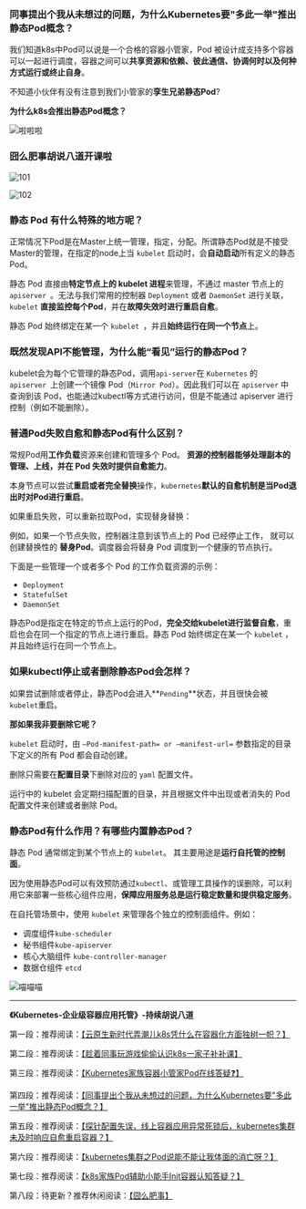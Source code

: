 ### 同事提出个我从未想过的问题，为什么Kubernetes要"多此一举"推出静态Pod概念？

我们知道k8s中Pod可以说是一个合格的容器小管家，Pod 被设计成支持多个容器可以一起进行调度，容器之间可以**共享资源和依赖、彼此通信、协调何时以及何种方式运行或终止自身**。

不知道小伙伴有没有注意到我们小管家的**孪生兄弟静态Pod**?

**为什么k8s会推出静态Pod概念？**

![啦啦啦](https://img-blog.csdnimg.cn/img_convert/7b836187fbeecfa7d7c4b822f8a1ec8e.gif)

### 囧么肥事胡说八道开课啦

![101](https://img-blog.csdnimg.cn/img_convert/f72f50bd85a9880f62f7e50f9ce7861f.png)

![102](https://img-blog.csdnimg.cn/img_convert/cd65286cc7e56b502e7d706a5b321493.png)



### 静态 Pod 有什么特殊的地方呢？

正常情况下Pod是在Master上统一管理，指定，分配。所谓静态Pod就是不接受Master的管理，在指定的node上当 `kubelet` 启动时，会**自动启动**所有定义的静态Pod。

静态 Pod 直接由**特定节点上的 kubelet 进程**来管理，不通过 master 节点上的 `apiserver `。⽆法与我们常⽤的控制器 `Deployment` 或者 `DaemonSet` 进⾏关联，`kubelet` **直接监控每个Pod**，并在**故障失效时进行重启自愈**。

静态 Pod 始终绑定在某⼀个 `kubelet `，并且**始终运⾏在同⼀个节点**上。

### 既然发现API不能管理，为什么能“看见”运行的静态Pod？

kubelet会为每个它管理的静态Pod，调用`api-server`在 `Kubernetes` 的 `apiserver `上创建⼀个镜像 Pod（`Mirror Pod`）。因此我们可以在 `apiserver` 中查询到该 Pod，也能通过kubectl等方式进行访问，但是不能通过 apiserver 进⾏控制（例如不能删除）。

### 普通Pod失败自愈和静态Pod有什么区别？

常规Pod用**工作负载**资源来创建和管理多个 Pod。 **资源的控制器能够处理副本的管理、上线，并在 Pod 失效时提供自愈能力**。 

本身节点可以尝试**重启或者完全替换**操作，`kubernetes`**默认的自愈机制是当Pod退出时对Pod进行重启**。

如果重启失败，可以重新拉取Pod，实现替身替换：

例如，如果一个节点失败，控制器注意到该节点上的 Pod 已经停止工作， 就可以创建替换性的 **替身Pod**。调度器会将替身 Pod 调度到一个健康的节点执行。

下面是一些管理一个或者多个 Pod 的工作负载资源的示例：

- `Deployment`
- `StatefulSet`
- `DaemonSet`



静态Pod是指定在特定的节点上运行的Pod，**完全交给kubelet进行监督自愈**，重启也会在同一个指定的节点上进行重启。静态 Pod 始终绑定在某⼀个 `kubelet` ，并且始终运⾏在同⼀个节点上。

### 如果kubectl停止或者删除静态Pod会怎样？

如果尝试删除或者停止，静态Pod会进入**`Pending`**状态，并且很快会被`kubelet`重启。

**那如果我非要删除它呢？**

`kubelet` 启动时，由 `–Pod-manifest-path= or –manifest-url=` 参数指定的⽬录下定义的所有 Pod 都会自动创建。

删除只需要在**配置目录**下删除对应的 `yaml` 配置文件。

运行中的 kubelet 会定期扫描配置的目录，并且根据文件中出现或者消失的 Pod配置文件来创建或者删除 Pod。

### 静态Pod有什么作用？有哪些内置静态Pod？

静态 Pod 通常绑定到某个节点上的 `kubelet`。 其主要用途是**运行自托管的控制面**。 

因为使用静态Pod可以有效预防通过`kubectl`、或管理工具操作的误删除，可以利用它来部署一些核心组件应用，**保障应用服务总是运行稳定数量和提供稳定服务**。

在自托管场景中，使用 `kubelet` 来管理各个独立的控制面组件。例如：

- 调度组件`kube-scheduler`
- 秘书组件`kube-apiserver`
- 核心大脑组件 `kube-controller-manager`
- 数据仓组件 `etcd`

![喵喵喵](https://img-blog.csdnimg.cn/img_convert/e404c8e3e4b00d1f8fcb0967b94ee9f6.png)



----



 **《Kubernetes-企业级容器应用托管》-持续胡说八道**

第一段：推荐阅读：[【云原生新时代弄潮儿k8s凭什么在容器化方面独树一帜？】](https://mp.weixin.qq.com/s?__biz=Mzg3NjU0NDE4NQ==&mid=2247484066&idx=1&sn=441fcae466eb5b5fba2fa29f007d7c07&chksm=cf31eb74f8466262ccc258fe1d21fbd8d65e73221c211b704d216d5116a15ffcc4f4cacf5b31#rd)

第二段：推荐阅读：[【趁着同事玩游戏偷偷认识k8s一家子补补课】](https://mp.weixin.qq.com/s?__biz=Mzg3NjU0NDE4NQ==&mid=2247484077&idx=1&sn=2ba024c0e121f7ac83e7264bdf7b4dff&chksm=cf31eb7bf846626d02c59837a2f903ed848d8e0f117c80af16b364e858005c57849f0bb82e47#rd)

第三段：推荐阅读：[【Kubernetes家族容器小管家Pod在线答疑❓】](https://mp.weixin.qq.com/s?__biz=Mzg3NjU0NDE4NQ==&mid=2247484110&idx=1&sn=cae2e84fb16b9fe5d8a7727c20009b3b&chksm=cf31eb18f846620e3dd1b7b8b9008fd5960363bc6bd3de679225ea5e45f9a48e93d210ccd572#rd)

第四段：推荐阅读：[【同事提出个我从未想过的问题，为什么Kubernetes要"多此一举"推出静态Pod概念？】](https://mp.weixin.qq.com/s?__biz=Mzg3NjU0NDE4NQ==&mid=2247484122&idx=1&sn=4f913c1e30808622e80a386aa6b4bef8&chksm=cf31eb0cf846621a4cf5ba605ec6fe4141b244dd2b8c49311accba15909f426277d643b6aceb#rd)

第五段：推荐阅读：[【探针配置失误，线上容器应用异常死锁后，kubernetes集群未及时响应自愈重启容器？】](https://mp.weixin.qq.com/s?__biz=Mzg3NjU0NDE4NQ==&mid=2247484133&idx=1&sn=116c23255e688ca1b86197689bcc8b72&chksm=cf31eb33f8466225400e6bfaac74d5d26de91b85e8f475ecbebedfb8ae08ebd9dde91aec1177#rd)

第六段：推荐阅读：[【kubernetes集群之Pod说能不能让我体面的消亡呀？】](https://mp.weixin.qq.com/s?__biz=Mzg3NjU0NDE4NQ==&mid=2247484143&idx=1&sn=5e764d67105c34bbaa4c851482dbe5cc&chksm=cf31eb39f846622f8c0aa21afd5d33d3928073de71058d59f974c5498bf84da2681cf76582a8#rd)

第七段：推荐阅读：[【k8s家族Pod辅助小能手Init容器认知答疑？】](https://mp.weixin.qq.com/s?__biz=Mzg3NjU0NDE4NQ==&mid=2247484153&idx=1&sn=2d6f43036cf2e4cea5fa2aebc4b67ebf&chksm=cf31eb2ff846623904c34e84943576ccf1714d73e042bdc9a4ce584050caf3fc0a85ff5c8908#rd)

第八段：待更新？推荐休闲阅读：[【囧么肥事】](https://mp.weixin.qq.com/mp/appmsgalbum?__biz=Mzg3NjU0NDE4NQ==&action=getalbum&album_id=2218140423993212933#wechat_redirect)